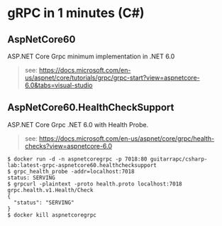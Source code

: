 gRPC in 1 minutes (C#)
========================

## AspNetCore60

ASP.NET Core Grpc minimum implementation in .NET 6.0

> see: https://docs.microsoft.com/en-us/aspnet/core/tutorials/grpc/grpc-start?view=aspnetcore-6.0&tabs=visual-studio

## AspNetCore60.HealthCheckSupport

ASP.NET Core Grpc .NET 6.0 with Health Probe.

> see: https://docs.microsoft.com/en-us/aspnet/core/grpc/health-checks?view=aspnetcore-6.0

```shell
$ docker run -d -n aspnetcoregrpc -p 7018:80 guitarrapc/csharp-lab:latest-grpc-aspnetcore60.healthchecksupport
$ grpc_health_probe -addr=localhost:7018
status: SERVING
$ grpcurl -plaintext -proto health.proto localhost:7018 grpc.health.v1.Health/Check
{
  "status": "SERVING"
}
$ docker kill aspnetcoregrpc
```
